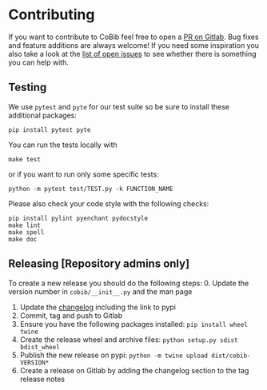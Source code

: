 # Contributing
If you want to contribute to CoBib feel free to open a [PR on Gitlab](https://gitlab.com/mrossinek/cobib/-/merge_requests).
Bug fixes and feature additions are always welcome!
If you need some inspiration you also take a look at the [list of open issues](https://gitlab.com/mrossinek/cobib/-/issues) to see whether there is something you can help with.

## Testing
We use `pytest` and `pyte` for our test suite so be sure to install these additional packages:
```
pip install pytest pyte
```
You can run the tests locally with
```
make test
```
or if you want to run only some specific tests:
```
python -m pytest test/TEST.py -k FUNCTION_NAME
```
Please also check your code style with the following checks:
```
pip install pylint pyenchant pydocstyle
make lint
make spell
make doc
```

## Releasing [Repository admins only]
To create a new release you should do the following steps:
0. Update the version number in `cobib/__init__.py` and the man page
1. Update the [changelog](CHANGELOG.md) including the link to pypi
2. Commit, tag and push to Gitlab
3. Ensure you have the following packages installed: `pip install wheel twine`
4. Create the release wheel and archive files: `python setup.py sdist bdist_wheel`
5. Publish the new release on pypi: `python -m twine upload dist/cobib-VERSION*`
6. Create a release on Gitlab by adding the changelog section to the tag release notes

